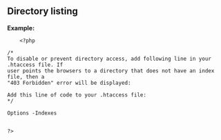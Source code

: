 
Directory listing
-------

**Example:**



    	<?php

	/*
	To disable or prevent directory access, add following line in your .htaccess file. If 
	user points the browsers to a directory that does not have an index file, then a
	"403 Forbidden" error will be displayed:

	Add this line of code to your .htaccess file:
	*/

	Options -Indexes 


	?>




	
